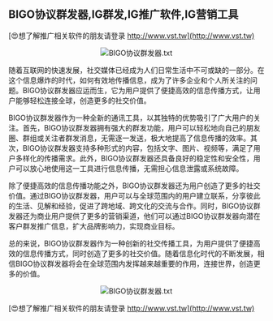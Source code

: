 ## **BIGO协议群发器,IG群发,IG推广软件,IG营销工具**

[😍想了解推广相关软件的朋友请登录 http://www.vst.tw](http://www.vst.tw)

 <center><img src="https://vst.tw/MP4/tuiguang/png/0.png" alt="BIGO协议群发器.txt"></center>

随着互联网的快速发展，社交媒体已经成为人们日常生活中不可或缺的一部分。在这个信息爆炸的时代，如何有效地传播信息，成为了许多企业和个人所关注的问题。BIGO协议群发器应运而生，它为用户提供了便捷高效的信息传播方式，让用户能够轻松连接全球，创造更多的社交价值。

BIGO协议群发器作为一种全新的通讯工具，以其独特的优势吸引了广大用户的关注。首先，BIGO协议群发器拥有强大的群发功能，用户可以轻松地向自己的朋友圈、群组或关注者群发消息，无需逐一发送，极大地提高了信息传播的效率。其次，BIGO协议群发器支持多种形式的内容，包括文字、图片、视频等，满足了用户多样化的传播需求。此外，BIGO协议群发器还具备良好的稳定性和安全性，用户可以放心地使用这一工具进行信息传播，无需担心信息泄露或系统故障。

除了便捷高效的信息传播功能之外，BIGO协议群发器还为用户创造了更多的社交价值。通过BIGO协议群发器，用户可以与全球范围内的用户建立联系，分享彼此的生活、见解和经验，促进了跨地域、跨文化的交流与合作。同时，BIGO协议群发器还为商业用户提供了更多的营销渠道，他们可以通过BIGO协议群发器向潜在客户群发推广信息，扩大品牌影响力，实现商业目标。

总的来说，BIGO协议群发器作为一种创新的社交传播工具，为用户提供了便捷高效的信息传播方式，同时创造了更多的社交价值。随着信息化时代的不断发展，相信BIGO协议群发器将会在全球范围内发挥越来越重要的作用，连接世界，创造更多的价值。

 <center><img src="https://vst.tw/MP4/tuiguang/png/2.png" alt="BIGO协议群发器.txt"></center>

[😍想了解推广相关软件的朋友请登录 http://www.vst.tw](http://www.vst.tw)



